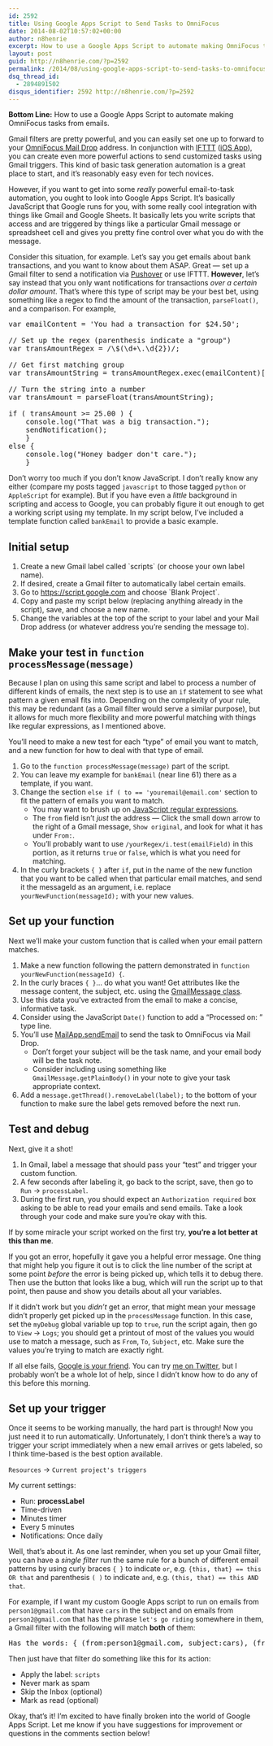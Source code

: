 ```yaml
---
id: 2592
title: Using Google Apps Script to Send Tasks to OmniFocus
date: 2014-08-02T10:57:02+00:00
author: n8henrie
excerpt: How to use a Google Apps Script to automate making OmniFocus tasks from emails.
layout: post
guid: http://n8henrie.com/?p=2592
permalink: /2014/08/using-google-apps-script-to-send-tasks-to-omnifocus/
dsq_thread_id:
  - 2894891502
disqus_identifier: 2592 http://n8henrie.com/?p=2592
---
```

**Bottom Line:** How to use a Google Apps Script to automate making OmniFocus tasks from emails.<!--more-->

Gmail filters are pretty powerful, and you can easily set one up to forward to your <a target="_blank" href="http://support.omnigroup.com/omnifocus-mail-drop" title="OmniFocus Mail Drop - Support - The Omni Group">OmniFocus Mail Drop</a> address. In conjunction with <a target="_blank" href="https://ifttt.com/" title="IFTTT: Put the internet to work for you.">IFTTT</a> (<a target="_blank" href="https://itunes.apple.com/us/app/ifttt/id660944635?mt=8&uo=4&at=10l5H6" title="IFTTT">iOS App</a>), you can create even more powerful actions to send customized tasks using Gmail triggers. This kind of basic task generation automation is a great place to start, and it&#8217;s reasonably easy even for tech novices.

However, if you want to get into some _really_ powerful email-to-task automation, you ought to look into Google Apps Script. It&#8217;s basically JavaScript that Google runs for you, with some really cool integration with things like Gmail and Google Sheets. It basically lets you write scripts that access and are triggered by things like a particular Gmail message or spreadsheet cell and gives you pretty fine control over what you do with the message.

Consider this situation, for example. Let&#8217;s say you get emails about bank transactions, and you want to know about them ASAP. Great &#8212; set up a Gmail filter to send a notification via <a target="_blank" href="https://itunes.apple.com/us/app/pushover-notifications/id506088175?mt=8&uo=4&at=10l5H6" title="Pushover Notifications">Pushover</a> or use IFTTT. **However**, let&#8217;s say instead that you only want notifications for transactions _over a certain dollar amount_. That&#8217;s where this type of script may be your best bet, using something like a regex to find the amount of the transaction, `parseFloat()`, and a comparison. For example, 

<pre>var emailContent = 'You had a transaction for $24.50';

// Set up the regex (parenthesis indicate a "group")
var transAmountRegex = /\$(\d+\.\d{2})/;

// Get first matching group
var transAmountString = transAmountRegex.exec(emailContent)[1];

// Turn the string into a number
var transAmount = parseFloat(transAmountString);

if ( transAmount >= 25.00 ) {
    console.log("That was a big transaction.");
    sendNotification();
    }
else {
    console.log("Honey badger don't care.");
    }
</pre>

Don&#8217;t worry too much if you don&#8217;t know JavaScript. I don&#8217;t really know any either (compare my posts tagged `javascript` to those tagged `python` or `AppleScript` for example). But if you have even a _little_ background in scripting and access to Google, you can probably figure it out enough to get a working script using my template. In my script below, I&#8217;ve included a template function called `bankEmail` to provide a basic example.

## Initial setup

  1. Create a new Gmail label called \`scripts\` (or choose your own label name).
  2. If desired, create a Gmail filter to automatically label certain emails.
  3. Go to <a target="_blank" href="https://script.google.com">https://script.google.com</a> and choose \`Blank Project\`.
  4. Copy and paste my script below (replacing anything already in the script), save, and choose a new name.
  5. Change the variables at the top of the script to your label and your Mail Drop address (or whatever address you&#8217;re sending the message to).

## Make your test in `function processMessage(message)`

Because I plan on using this same script and label to process a number of different kinds of emails, the next step is to use an `if` statement to see what pattern a given email fits into. Depending on the complexity of your rule, this may be redundant (as a Gmail filter would serve a similar purpose), but it allows for much more flexibility and more powerful matching with things like regular expressions, as I mentioned above.

You&#8217;ll need to make a new test for each &#8220;type&#8221; of email you want to match, and a new function for how to deal with that type of email.

  1. Go to the `function processMessage(message)` part of the script.
  2. You can leave my example for `bankEmail` (near line 61) there as a template, if you want.
  3. Change the section `else if ( to == 'youremail@email.com'` section to fit the pattern of emails you want to match. 
      * You may want to brush up on <a target="_blank" href="http://www.w3schools.com/js/js_regexp.asp">JavaScript regular expressions</a>.
      * The `from` field isn&#8217;t _just_ the address &#8212; Click the small down arrow to the right of a Gmail message, `Show original`, and look for what it has under `From:`.
      * You&#8217;ll probably want to use `/yourRegex/i.test(emailField)` in this portion, as it returns `true` or `false`, which is what you need for matching.
  4. In the curly brackets `{ }` after `if`, put in the name of the new function that you want to be called when that particular email matches, and send it the messageId as an argument, i.e. replace `yourNewFunction(messageId);` with your new values.

## Set up your function

Next we&#8217;ll make your custom function that is called when your email pattern matches. 

  1. Make a new function following the pattern demonstrated in `function yourNewFunction(messageId) {`. 
  2. In the curly braces `{ }`&#8230; do what you want! Get attributes like the message content, the subject, etc. using the <a target="_blank" href="https://developers.google.com/apps-script/reference/gmail/gmail-message">GmailMessage class</a>.
  3. Use this data you&#8217;ve extracted from the email to make a concise, informative task.
  4. Consider using the JavaScript `Date()` function to add a &#8220;Processed on: &#8221; type line.
  5. You&#8217;ll use <a target="_blank" href="https://developers.google.com/apps-script/reference/mail/mail-app">MailApp.sendEmail</a> to send the task to OmniFocus via Mail Drop. 
      * Don&#8217;t forget your subject will be the task name, and your email body will be the task note.
      * Consider including using something like `GmailMessage.getPlainBody()` in your note to give your task appropriate context.
  6. Add a `message.getThread().removeLabel(label);` to the bottom of your function to make sure the label gets removed before the next run. 

## Test and debug

Next, give it a shot!

  1. In Gmail, label a message that should pass your &#8220;test&#8221; and trigger your custom function.
  2. A few seconds after labeling it, go back to the script, save, then go to `Run` -> `processLabel`.
  3. During the first run, you should expect an `Authorization required` box asking to be able to read your emails and send emails. Take a look through your code and make sure you&#8217;re okay with this.

If by some miracle your script worked on the first try, **you&#8217;re a lot better at this than me**.

If you got an error, hopefully it gave you a helpful error message. One thing that might help you figure it out is to click the line number of the script at some point _before_ the error is being picked up, which tells it to debug there. Then use the button that looks like a bug, which will run the script up to that point, then pause and show you details about all your variables.

If it didn&#8217;t work but you _didn&#8217;t_ get an error, that might mean your message didn&#8217;t properly get picked up in the `processMessage` function. In this case, set the `myDebug` global variable up top to `true`, run the script again, then go to `View` -> `Logs`; you should get a printout of most of the values you would use to match a message, such as `From`, `To`, `Subject`, etc. Make sure the values you&#8217;re trying to match are exactly right.

If all else fails, <a target="_blank" href="http://n8h.me/1lkah2D">Google is your friend</a>. You can try <a target="_blank" href="https://twitter.com/n8henrie">me on Twitter</a>, but I probably won&#8217;t be a whole lot of help, since I didn&#8217;t know how to do any of this before this morning.

## Set up your trigger

Once it seems to be working manually, the hard part is through! Now you just need it to run automatically. Unfortunately, I don&#8217;t think there&#8217;s a way to trigger your script immediately when a new email arrives or gets labeled, so I think time-based is the best option available.

`Resources` -> `Current project's triggers`

My current settings:

  * Run: **processLabel**
  * Time-driven
  * Minutes timer
  * Every 5 minutes
  * Notifications: Once daily

Well, that&#8217;s about it. As one last reminder, when you set up your Gmail filter, you can have a _single filter_ run the same rule for a bunch of different email patterns by using curly braces `{ }` to indicate `or`, e.g. `{this, that} == this OR that` and parenthesis `( )` to indicate `and`, e.g. `(this, that) == this AND that`.

For example, if I want my custom Google Apps script to run on emails from `person1@gmail.com` that have `cars` in the subject and on emails from `person2@gmail.com` that has the phrase `let's go riding` somewhere in them, a Gmail filter with the following will match **both** of them:

<pre>Has the words: { (from:person1@gmail.com, subject:cars), (from:person2@gmail.com, "let's go riding") }
</pre>

Then just have that filter do something like this for its action:

  * Apply the label: `scripts`
  * Never mark as spam
  * Skip the Inbox (optional)
  * Mark as read (optional)

Okay, that&#8217;s it! I&#8217;m excited to have finally broken into the world of Google Apps Script. Let me know if you have suggestions for improvement or questions in the comments section below!
